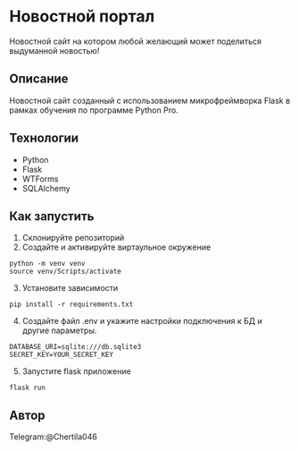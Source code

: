 # Новостной портал

Новостной сайт на котором любой желающий может поделиться выдуманной новостью!

## Описание
Новостной сайт созданный с использованием микрофреймворка Flask в рамках обучения по программе Python Pro.

## Технологии
* Python
* Flask
* WTForms
* SQLAlchemy

## Как запустить

1. Склонируйте репозиторий
2. Создайте и активируйте виртаульное окружение
```commandline
python -m venv venv
source venv/Scripts/activate
```  
3. Установите зависимости
```commandline
pip install -r requirements.txt
```
4. Создайте файл .env и укажите настройки подключения к БД и другие параметры.
```commandline
DATABASE_URI=sqlite:///db.sqlite3
SECRET_KEY=YOUR_SECRET_KEY
```
5. Запустите flask приложение
```commandline
flask run
```

## Автор
Telegram:@Chertila046
